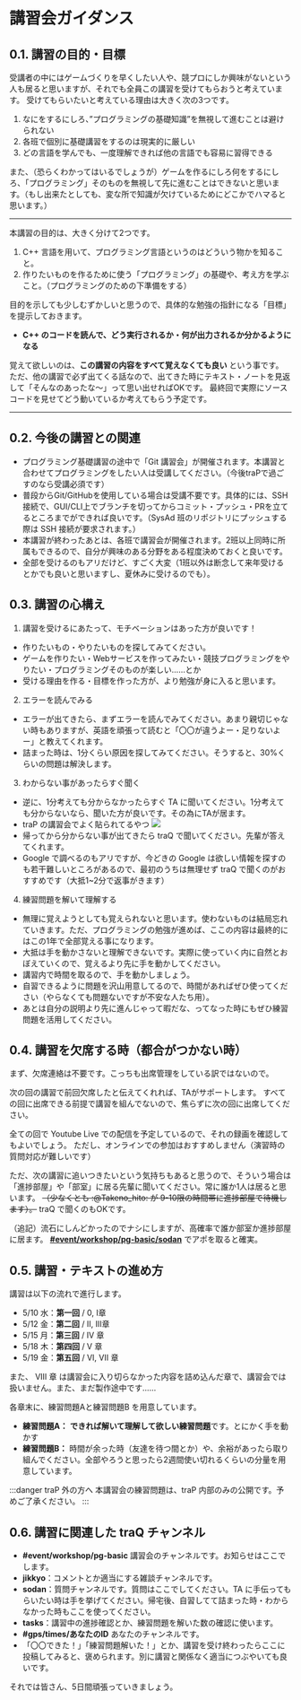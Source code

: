 # 講習会ガイダンス

## 0.1. 講習の目的・目標

受講者の中にはゲームづくりを早くしたい人や、競プロにしか興味がないという人も居ると思いますが、それでも全員この講習を受けてもらおうと考えています。
受けてもらいたいと考えている理由は大きく次の3つです。

1. なにをするにしろ、”プログラミングの基礎知識”を無視して進むことは避けられない
2. 各班で個別に基礎講習をするのは現実的に厳しい
3. どの言語を学んでも、一度理解できれば他の言語でも容易に習得できる

また、（恐らくわかってはいるでしょうが）ゲームを作るにしろ何をするにしろ、「プログラミング」そのものを無視して先に進むことはできないと思います。（もし出来たとしても、変な所で知識が欠けているためにどこかでハマると思います。）

----

本講習の目的は、大きく分けて2つです。

1. C++ 言語を用いて、プログラミング言語というのはどういう物かを知ること。
2. 作りたいものを作るために使う「プログラミング」の基礎や、考え方を学ぶこと。（プログラミングのための下準備をする）

目的を示しても少しむずかしいと思うので、具体的な勉強の指針になる「目標」を提示しておきます。

* **C++ のコードを読んで、どう実行されるか・何が出力されるか分かるようになる**

覚えて欲しいのは、**この講習の内容をすべて覚えなくても良い** という事です。
ただ、他の講習で必ず出てくる話なので、出てきた時にテキスト・ノートを見返して「そんなのあったな〜」って思い出せればOKです。
最終回で実際にソースコードを見せてどう動いているか考えてもらう予定です。

----

## 0.2. 今後の講習との関連

* プログラミング基礎講習の途中で「Git 講習会」が開催されます。本講習と合わせてプログラミングをしたい人は受講してください。（今後traPで過ごすのなら受講必須です）
* 普段からGit/GitHubを使用している場合は受講不要です。具体的には、SSH 接続で、GUI/CLI上でブランチを切ってからコミット・プッシュ・PRを立てるところまでができれば良いです。（SysAd 班のリポジトリにプッシュする際は SSH 接続が要求されます。）
* 本講習が終わったあとは、各班で講習会が開催されます。2班以上同時に所属もできるので、自分が興味のある分野をある程度決めておくと良いです。
* 全部を受けるのもアリだけど、すごく大変（1班以外は断念して来年受けるとかでも良いと思いますし、夏休みに受けるのでも）。

## 0.3. 講習の心構え

1. 講習を受けるにあたって、モチベーションはあった方が良いです！
- 作りたいもの・やりたいものを探してみてください。
- ゲームを作りたい・Webサービスを作ってみたい・競技プログラミングをやりたい・プログラミングそのものが楽しい……とか
- 受ける理由を作る・目標を作った方が、より勉強が身に入ると思います。
2. エラーを読んでみる
- エラーが出てきたら、まずエラーを読んでみてください。あまり親切じゃない時もありますが、英語を頑張って読むと「〇〇が違うよー・足りないよー」と教えてくれます。
- 詰まった時は、1分くらい原因を探してみてください。そうすると、30%くらいの問題は解決します。
3. わからない事があったらすぐ聞く
* 逆に、1分考えても分からなかったらすぐ TA に聞いてください。1分考えても分からないなら、聞いた方が良いです。その為にTAが居ます。
* traP の講習会でよく貼られてるやつ
![](https://md.trap.jp/uploads/upload_668e33bd8d1a00d55c4e9b00f9e31738.png)
* 帰ってから分からない事が出てきたら traQ で聞いてください。先輩が答えてくれます。
* Google で調べるのもアリですが、今どきの Google は欲しい情報を探すのも若干難しいところがあるので、最初のうちは無理せず traQ で聞くのがおすすめです（大抵1~2分で返事がきます）
4. 練習問題を解いて理解する
* 無理に覚えようとしても覚えられないと思います。使わないものは結局忘れていきます。ただ、プログラミングの勉強が進めば、ここの内容は最終的にはこの1年で全部覚える事になります。
* 大抵は手を動かさないと理解できないです。実際に使っていく内に自然とおぼえていくので、覚えるより先に手を動かしてください。
* 講習内で時間を取るので、手を動かしましょう。
* 自習できるように問題を沢山用意してるので、時間があればぜひ使ってください（やらなくても問題ないですが不安な人たち用）。
* あとは自分の説明より先に進んじゃって暇だな、ってなった時にもぜひ練習問題を活用してください。

## 0.4. 講習を欠席する時（都合がつかない時）

まず、欠席連絡は不要です。こっちも出席管理をしている訳ではないので。

次の回の講習で前回欠席したと伝えてくれれば、TAがサポートします。
すべての回に出席できる前提で講習を組んでないので、焦らずに次の回に出席してください。

全ての回で Youtube Live での配信を予定しているので、それの録画を確認してもよいでしょう。
ただし、オンラインでの参加はおすすめしません（演習時の質問対応が難しいです）

ただ、次の講習に追いつきたいという気持ちもあると思うので、そういう場合は「進捗部屋」や「部室」に居る先輩に聞いてください。常に誰か1人は居ると思います。 ~~（少なくとも :@Takeno_hito: が 9-10限の時間帯に進捗部屋で待機します）。~~ traQ で聞くのもOKです。

（追記）流石にしんどかったのでナシにしますが、高確率で誰か部室か進捗部屋に居ます。 **[#event/workshop/pg-basic/sodan](https://q.trap.jp/channels/event/workshop/pg-basic/sodan)** でアポを取ると確実。

## 0.5. 講習・テキストの進め方

講習は以下の流れで進行します。

- 5/10 水：**第一回** / 0, I章
- 5/12 金：**第二回** / II, III章
- 5/15 月：**第三回** / IV 章
- 5/18 木：**第四回** / V 章
- 5/19 金：**第五回** / VI, VII 章

また、 VIII 章 は講習会に入り切らなかった内容を詰め込んだ章で、講習会では扱いません。また、まだ製作途中です……

各章末に、練習問題Aと練習問題B を用意しています。

* **練習問題A：** **できれば解いて理解して欲しい練習問題**です。とにかく手を動かす
* **練習問題B：** 時間が余った時（友達を待つ間とか）や、余裕があったら取り組んでください。全部やろうと思ったら2週間使い切れるくらいの分量を用意しています。

:::danger traP 外の方へ
本講習会の練習問題は、traP 内部のみの公開です。予めご了承ください。
:::

## 0.6. 講習に関連した traQ チャンネル

- **#event/workshop/pg-basic** 講習会のチャンネルです。お知らせはここでします。
- **jikkyo**：コメントとか適当にする雑談チャンネルです。
- **sodan**：質問チャンネルです。質問はここでしてください。TA に手伝ってもらいたい時は手を挙げてください。帰宅後、自習してて詰まった時・わからなかった時もここを使ってください。
- **tasks**：講習中の進捗確認とか、練習問題を解いた数の確認に使います。
- **#gps/times/あなたのID** あなたのチャンネルです。
- 「〇〇できた！」「練習問題解いた！」とか、講習を受け終わったらここに投稿してみると、褒められます。別に講習と関係なく適当につぶやいても良いです。

それでは皆さん、5日間頑張っていきましょう。